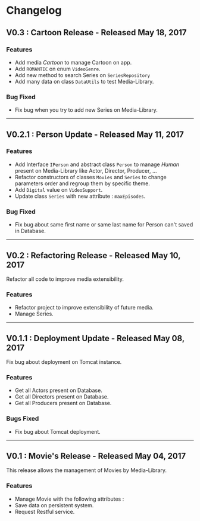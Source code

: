 # Changelog 

## V0.3 : Cartoon Release - Released May 18, 2017

### Features
- Add media _Cartoon_ to manage Cartoon on app.
- Add `ROMANTIC` on enum `VideoGenre`.
- Add new method to search Series on `SeriesRepository`
- Add many data on class `DataUtils` to test Media-Library.

### Bug Fixed
- Fix bug when you try to add new Series on Media-Library.

---

## V0.2.1 : Person Update - Released May 11, 2017

### Features
- Add Interface `IPerson` and abstract class `Person` to manage _Human_ present on Media-Library like Actor, Director, Producer, ...
- Refactor constructors of classes `Movies` and `Series` to change parameters order and regroup them by specific theme.
- Add `Digital` value on `VideoSupport`.
- Update class `Series` with new attribute : `maxEpisodes`.

### Bug Fixed
- Fix bug about same first name or same last name for Person can't saved in Database. 

---

## V0.2 : Refactoring Release - Released May 10, 2017
Refactor all code to improve media extensibility.

### Features
- Refactor project to improve extensibility of future media.
- Manage Series.

---

## V0.1.1 : Deployment Update - Released May 08, 2017
Fix bug about deployment on Tomcat instance.

### Features 
- Get all Actors present on Database.
- Get all Directors present on Database.
- Get all Producers present on Database.

### Bugs Fixed
- Fix bug about Tomcat deployment.

---

## V0.1 : Movie's Release - Released May 04, 2017
This release allows the management of Movies by Media-Library.

### Features 
- Manage Movie with the following attributes :
- Save data on persistent system.
- Request Restful service.
